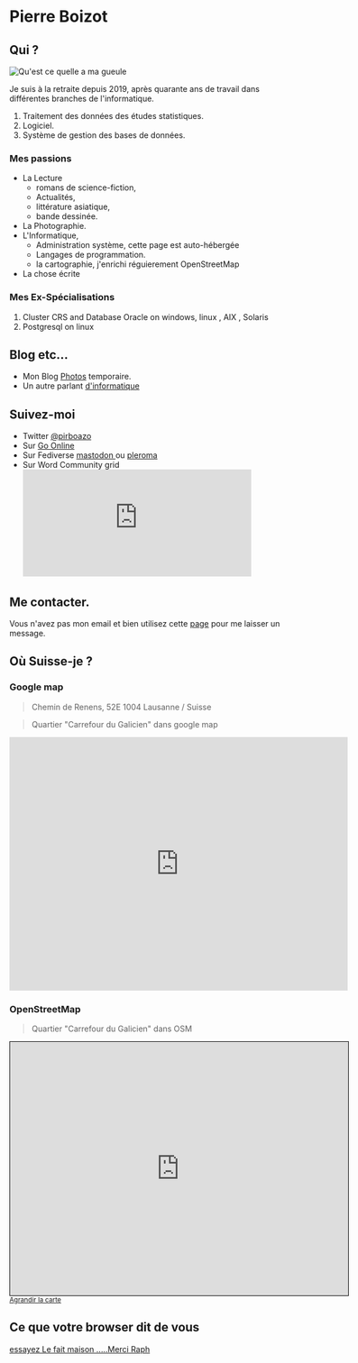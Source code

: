 # Pierre Boizot

## Qui ?

![Qu'est ce quelle a ma gueule](img/20130831-small-2.gif)

Je suis à la retraite depuis 2019, après quarante ans de travail dans différentes branches de l'informatique.

1. Traitement des données des études statistiques.
2. Logiciel.
3. Système de gestion des bases de données.

### Mes passions

+ La Lecture
    + romans de science-fiction,
    + Actualités,
    + littérature asiatique,
    + bande dessinée.
+ La Photographie.
+ L'Informatique,
    + Administration système, cette page est auto-hébergée
    + Langages de programmation.
    + la cartographie, j'enrichi réguierement OpenStreetMap
+ La chose écrite

### Mes Ex-Spécialisations

1. Cluster  CRS and Database Oracle on windows, linux , AIX , Solaris
2. Postgresql on linux

## Blog etc...

 * Mon Blog [Photos](../photo) temporaire.
 * Un autre parlant [d'informatique](https://pirboazo-sys.blogspot.ch)

## Suivez-moi

 * Twitter [@pirboazo](https://twitter.com/pirboazo)
 * Sur [Go Online ](http://online-go.com)
 * Sur Fediverse [mastodon ](https://esperanto.masto.host/web/accounts/76717) ou [pleroma](https://hostux.coffee/PirBoazo)
 * Sur Word Community grid <iframe src="https://www.worldcommunitygrid.org/getDynamicImage.do?memberName=pirboazo&mnOn=false&stat=3&imageNum=1&rankOn=true&projectsOn=true&special=false&link=1&memberId=462004" frameborder="0" name="di" scrolling="no" width="405px" height="190px"></iframe>

## Me contacter.

Vous n'avez pas mon email et bien utilisez cette [page](https://flowcrypt.com/me/pirboazo) pour me laisser un message.


## Où Suisse-je ?

### Google map
> Chemin de Renens, 52E
1004 Lausanne / Suisse

> Quartier "Carrefour du Galicien" dans google map
<iframe src="https://www.google.com/maps/embed?pb=!1m14!1m12!1m3!1d970.4940791979061!2d6.605093936065567!3d46.52846029487264!2m3!1f0!2f0!3f0!3m2!1i1024!2i768!4f13.1!5e0!3m2!1sfr!2sch!4v1589020825034!5m2!1sfr!2sch" width="600" height="450" frameborder="0" style="border:0;" allowfullscreen="" aria-hidden="false" tabindex="0"></iframe>

### OpenStreetMap

>
> Quartier "Carrefour du Galicien" dans OSM
<iframe width="600" height="450" frameborder="0" scrolling="no" marginheight="0" marginwidth="0" src="https://www.openstreetmap.org/export/embed.html?bbox=6.59978985786438%2C46.52543109357912%2C6.610389947891235%2C46.53138048920233&amp;layer=mapnik&amp;marker=46.52840587284508%2C6.605089902877808" style="border: 1px solid black"></iframe><br/><small><a href="https://www.openstreetmap.org/?mlat=46.52841&amp;mlon=6.60509#map=17/46.52841/6.60509">Agrandir la carte</a></small>


Ce que votre browser dit de vous
--------------------------------

[essayez Le fait maison .....Merci Raph](/browser/index.php)
